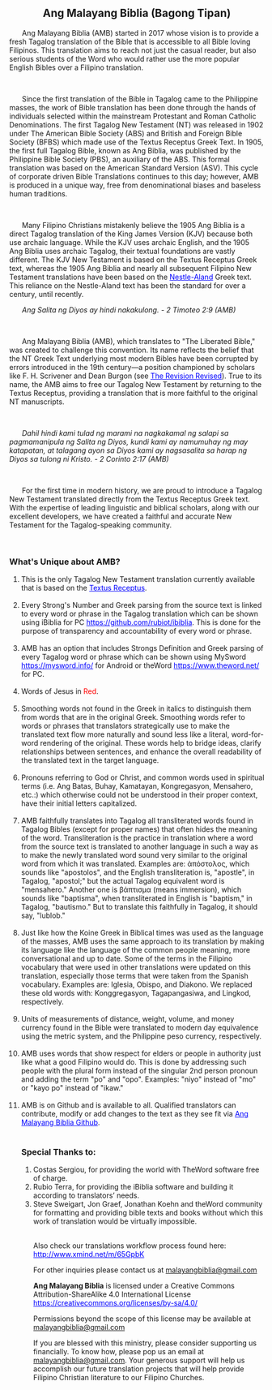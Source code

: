 <h2><center>Ang Malayang Biblia (Bagong Tipan)</center></h2><p style="text-indent: 25px;">Ang Malayang Biblia (AMB) started in 2017 whose vision is to provide a fresh Tagalog translation of the Bible that is accessible to all Bible loving Filipinos. This translation aims to reach not just the casual reader, but also serious students of the Word who would rather use the more popular English Bibles over a Filipino translation.</p><br><p style="text-indent: 25px;">Since the first translation of the Bible in Tagalog came to the Philippine masses, the work of Bible translation has been done through the hands of individuals selected within the mainstream Protestant and Roman Catholic Denominations. The first Tagalog New Testament (NT) was released in 1902 under The American Bible Society (ABS) and British and Foreign Bible Society (BFBS) which made use of the Textus Receptus Greek Text. In 1905, the first full Tagalog Bible, known as Ang Biblia, was published by the Philippine Bible Society (PBS), an auxiliary of the ABS. This formal translation was based on the American Standard Version (ASV). This cycle of corporate driven Bible Translations continues to this day; however, AMB is produced in a unique way, free from denominational biases and baseless human traditions.</p><br><p style="text-indent: 25px;">Many Filipino Christians mistakenly believe the 1905 Ang Biblia is a direct Tagalog translation of the King James Version (KJV) because both use archaic language. While the KJV uses archaic English, and the 1905 Ang Biblia uses archaic Tagalog, their textual foundations are vastly different. The KJV New Testament is based on the Textus Receptus Greek text, whereas the 1905 Ang Biblia and nearly all subsequent Filipino New Testament translations have been based on the <a href="https://en.wikipedia.org/wiki/Novum_Testamentum_Graece" style="color:blue;">Nestle-Aland</a> Greek text. This reliance on the Nestle-Aland text has been the standard for over a century, until recently.<br><p style="text-indent: 25px;"><em>Ang Salita ng Diyos ay hindi nakakulong. - 2 Timoteo 2:9 (AMB)</em></p><br><p style="text-indent: 25px;">Ang Malayang Biblia (AMB), which translates to "The Liberated Bible," was created to challenge this convention. Its name reflects the belief that the NT Greek Text underlying most modern Bibles have been corrupted by errors introduced in the 19th century—a position championed by scholars like F. H. Scrivener and Dean Burgon (see <a href="https://www.gutenberg.org/cache/epub/36722/pg36722-images.html" style="color:blue;">The Revision Revised</a>). True to its name, the AMB aims to free our Tagalog New Testament by returning to the Textus Receptus, providing a translation that is more faithful to the original NT manuscripts.</p><br><p style="text-indent: 25px;"><em>Dahil hindi kami tulad ng marami na nagkakamal ng salapi sa pagmamanipula ng Salita ng Diyos, kundi kami ay namumuhay ng may katapatan, at talagang ayon sa Diyos kami ay nagsasalita sa harap ng Diyos sa tulong ni Kristo. - 2 Corinto 2:17 (AMB)</em></p><br><p style="text-indent: 25px;">For the first time in modern history, we are proud to introduce a Tagalog New Testament translated directly from the Textus Receptus Greek text. With the expertise of leading linguistic and biblical scholars, along with our excellent developers, we have created a faithful and accurate New Testament for the Tagalog-speaking community.</p><br><b><h3>What's Unique about AMB?</b></h3><ol><li>This is the only Tagalog New Testament translation currently available that is based on the <a href="https://en.wikipedia.org/wiki/Textus_Receptus" style="color:blue;">Textus Receptus</a>.</li><br><li>Every Strong's Number and Greek parsing from the source text is linked to every word or phrase in the Tagalog translation which can be shown using iBiblia for PC  <a href="https://github.com/rubiot/ibiblia" style="color:blue;">https://github.com/rubiot/ibiblia</a>. This is done for the purpose of transparency and accountability of every word or phrase.</li><br><li>AMB has an option that includes Strongs Definition and Greek parsing of every Tagalog word or phrase which can be shown using MySword <a href="https://mysword.info/" style="color:blue;">https://mysword.info/</a> for Android or theWord <a href="https://www.theword.net/" style="color:blue;">https://www.theword.net/</a> for PC.</li><br><li>Words of Jesus in <span style="color: red;">Red</span>.</li><br><li>Smoothing words not found in the Greek in italics to distinguish them from words that are in the original Greek. Smoothing words refer to words or phrases that translators strategically use to make the translated text flow more naturally and sound less like a literal, word-for-word rendering of the original. These words help to bridge ideas, clarify relationships between sentences, and enhance the overall readability of the translated text in the target language.</li><br><li>Pronouns referring to God or Christ, and common words used in spiritual terms (i.e. Ang Batas, Buhay, Kamatayan, Kongregasyon, Mensahero, etc.:) which otherwise could not be understood in their proper context, have their initial letters capitalized.</li><br><li>AMB faithfully translates into Tagalog all transliterated words found in Tagalog Bibles (except for proper names) that often hides the meaning of the word. Transliteration is the practice in translation where a word from the source text is translated to another language in such a way as to make the newly translated word sound very similar to the original word from which it was translated. Examples are: ἀπόστολος, which sounds like "apostolos", and the English transliteration is, "apostle", in Tagalog, "apostol;" but the actual Tagalog equivalent word is "mensahero." Another one is βάπτισμα (means immersion), which sounds like "baptisma", when transliterated in English is "baptism," in Tagalog, "bautismo." But to translate this faithfully in Tagalog, it should say, "lublob."</li><br><li>Just like how the Koine Greek in Biblical times was used as the language of the masses, AMB uses the same approach to its translation by making its language like the language of the common people meaning, more conversational and up to date. Some of the terms in the Filipino vocabulary that were used in other translations were updated on this translation, especially those terms that were taken from the Spanish vocabulary. Examples are: Iglesia, Obispo, and Diakono. We replaced these old words with: Konggregasyon, Tagapangasiwa, and Lingkod, respectively.</li><br><li>Units of measurements of distance, weight, volume, and money currency found in the Bible were translated to modern day equivalence using the metric system, and the Philippine peso currency, respectively. </li><br><li>AMB uses words that show respect for elders or people in authority just like what a good Filipino would do. This is done by addressing such people with the plural form instead of the singular 2nd person pronoun and adding the term "po" and "opo". Examples: "niyo" instead of "mo" or "kayo po" instead of "ikaw."</li><br><li>AMB is on Github and is available to all. Qualified translators can contribute, modify or add changes to the text as they see fit via <a href="https://github.com/SalitaNgDiyos/Malayang-Biblia-Translation" style="color:blue;">Ang Malayang Biblia Github</a>.</li><br><b><h3>Special Thanks to:</h3></b><ol><li>Costas Sergiou, for providing the world with TheWord software free of charge.</li><li>Rubio Terra, for providing the iBiblia software and building it according to translators’ needs.</li><li>Steve Sweigart, Jon Graef, Jonathan Koehn and theWord community for formatting and providing bible texts and books without which this work of translation would be virtually impossible.</li><br><p>Also check our translations workflow process found here: <a href="http://www.xmind.net/m/65GpbK" style="color:blue;">http://www.xmind.net/m/65GpbK</a><p><p>For other inquiries please contact us at <a href="mailto:malayangbiblia@gmail.com">malayangbiblia@gmail.com</a></p><p><b>Ang Malayang Biblia</b> is licensed under a Creative Commons Attribution-ShareAlike 4.0 International License <a href="https://creativecommons.org/licenses/by-sa/4.0/" style="color:blue;">https://creativecommons.org/licenses/by-sa/4.0/</a></p><p>Permissions beyond the scope of this license may be available at <a href="mailto:malayangbiblia@gmail.com">malayangbiblia@gmail.com</a></p><p>If you are blessed with this ministry, please consider supporting us financially. To know how, please pop us an email at <a href="mailto:malayangbiblia@gmail.com">malayangbiblia@gmail.com</a>. Your generous support will help us accomplish our future translation projects that will help provide Filipino Christian literature to our Filipino Churches.</p>

